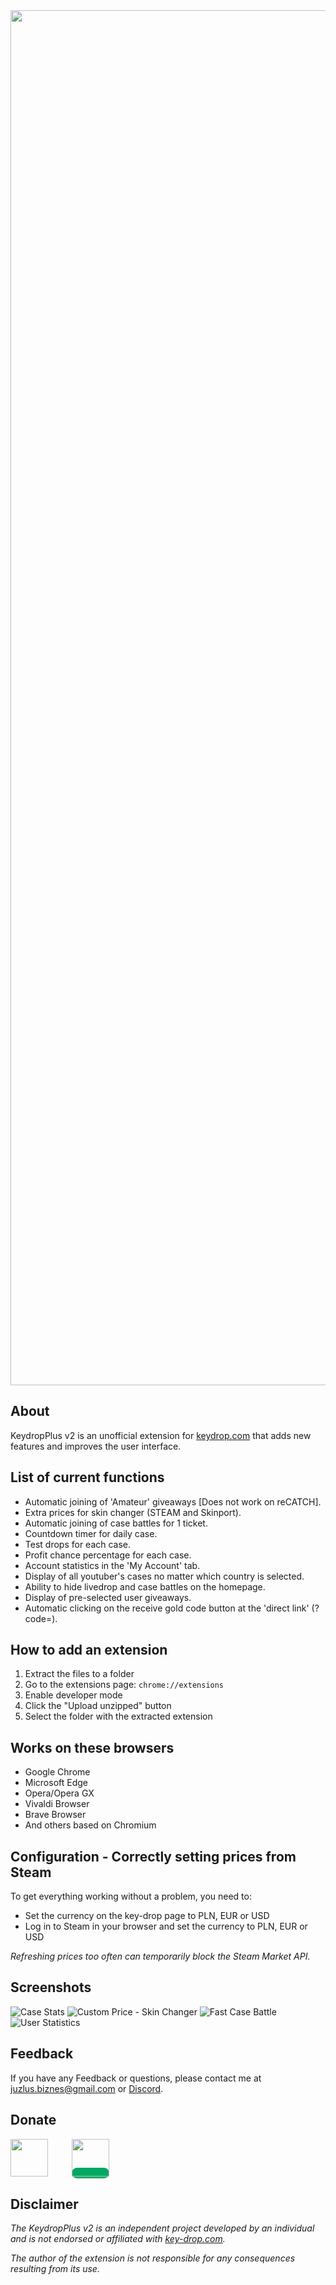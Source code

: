
<img width="2200px" src="https://raw.githubusercontent.com/Juzlus/KeydropPlus/main/data/icons/Keydrop%2B_Icon.svg">


## About

KeydropPlus v2 is an unofficial extension for [keydrop.com](https://key-drop.com/) that adds new features and improves the user interface.


## List of current functions

- Automatic joining of 'Amateur' giveaways [Does not work on reCATCH].
- Extra prices for skin changer (STEAM and Skinport).
- Automatic joining of case battles for 1 ticket.
- Countdown timer for daily case.
- Test drops for each case.
- Profit chance percentage for each case.
- Account statistics in the 'My Account' tab.
- Display of all youtuber's cases no matter which country is selected.
- Ability to hide livedrop and case battles on the homepage.
- Display of pre-selected user giveaways.
- Automatic clicking on the receive gold code button at the 'direct link' (?code=).


## How to add an extension

1. Extract the files to a folder
2. Go to the extensions page: `chrome://extensions`
3. Enable developer mode
4. Click the "Upload unzipped" button
5. Select the folder with the extracted extension


## Works on these browsers

- Google Chrome
- Microsoft Edge
- Opera/Opera GX
- Vivaldi Browser
- Brave Browser
- And others based on Chromium


## Configuration - Correctly setting prices from Steam

To get everything working without a problem, you need to:
- Set the currency on the key-drop page to PLN, EUR or USD
- Log in to Steam in your browser and set the currency to PLN, EUR or USD

_Refreshing prices too often can temporarily block the Steam Market API._


## Screenshots

![Case Stats](https://media.discordapp.net/attachments/888958910621429832/1122657619769823302/image.png?width=1174&height=657)
![Custom Price - Skin Changer](https://media.discordapp.net/attachments/888958910621429832/1122657243159072808/image.png?width=1151&height=656)
![Fast Case Battle](https://media.discordapp.net/attachments/888958910621429832/1122656999822348288/image.png?width=1260&height=571)
![User Statistics](https://media.discordapp.net/attachments/888958910621429832/1122657464324739252/image.png?width=1089&height=657)


## Feedback

If you have any Feedback or questions, please contact me at juzlus.biznes@gmail.com or [Discord](https://discordapp.com/users/284780352042434570).


## Donate
<span>
  <a href="https://www.buymeacoffee.com/juzlus" target="_blank" alt="buymeacoffee" style="width: 40%; text-decoration: none; margin-right: 20px;">
    <img src="https://www.codehim.com/wp-content/uploads/2022/09/bmc-button-640x180.png" style="height: 60px;">
  </a>
  <a>⠀</a>
  <a href="https://buycoffee.to/juzlus" target="_blank" alt="buycoffee" style="text-decoration: none; width: 40%; background-color: rgb(0, 169, 98);border-radius: 10px;">
    <img src="https://buycoffee.to/btn/buycoffeeto-btn-primary.svg" style="height: 60px">
  </a>
</span>


## Disclaimer

_The KeydropPlus v2 is an independent project developed by an individual and is not endorsed or affiliated with [key-drop.com](https://key-drop.com/)._

_The author of the extension is not responsible for any consequences resulting from its use._

